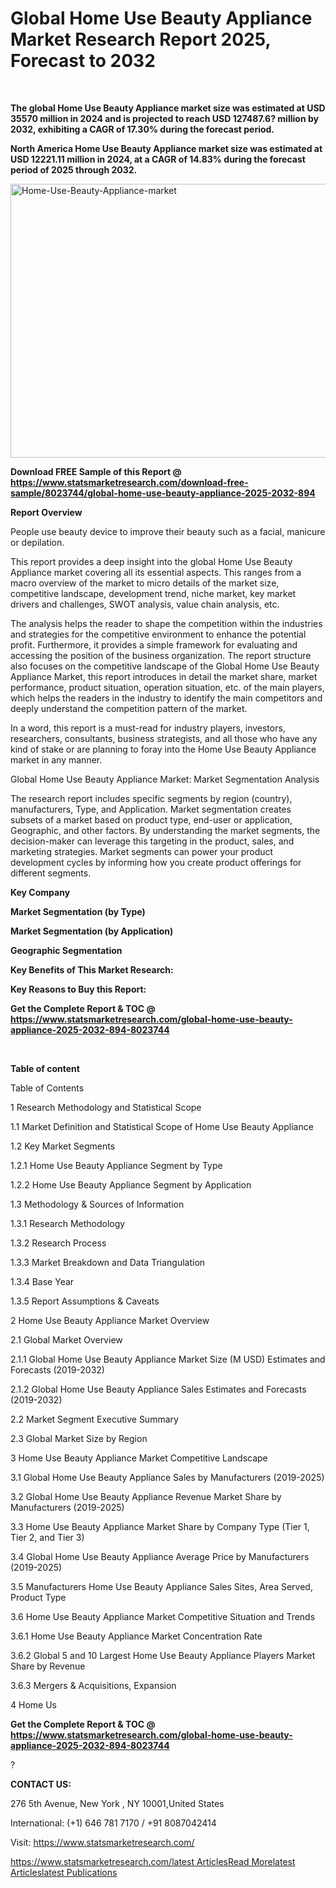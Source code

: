 <h1>Global Home Use Beauty Appliance Market Research Report 2025, Forecast to 2032</h1><br/><p><strong>The global Home Use Beauty Appliance market size was estimated at USD 35570 million in 2024 and is projected to reach USD 127487.6? million by 2032, exhibiting a <strong>CAGR</strong> of 17.30% during the forecast period.</strong></p>
 
 
 
 <p><strong>North America Home Use Beauty Appliance market size was estimated at USD 12221.11 million in 2024, at a <strong>CAGR</strong> of 14.83% during the forecast period of 2025 through 2032.</strong></p>
 
 
 
 <p><img alt="Home-Use-Beauty-Appliance-market" src="https://www.grandresearchstore.com/assets/report-images/Home_Use_Beauty_Appliance_market.png" style="width: 730px; height: 438px;" /></p>
 
 
 
 <p><strong>Download FREE Sample of this Report @ <a href="https://www.statsmarketresearch.com/download-free-sample/8023744/global-home-use-beauty-appliance-2025-2032-894">https://www.statsmarketresearch.com/download-free-sample/8023744/global-home-use-beauty-appliance-2025-2032-894</a></strong></p>
 
 
 
 <p><strong>Report Overview</strong></p>
 
 
 
 <p>People use beauty device to improve their beauty such as a facial, manicure or depilation.</p>
 
 
 
 <p>This report provides a deep insight into the global Home Use Beauty Appliance market covering all its essential aspects. This ranges from a macro overview of the market to micro details of the market size, competitive landscape, development trend, niche market, key market drivers and challenges, SWOT analysis, value chain analysis, etc.</p>
 
 
 
 <p>The analysis helps the reader to shape the competition within the industries and strategies for the competitive environment to enhance the potential profit. Furthermore, it provides a simple framework for evaluating and accessing the position of the business organization. The report structure also focuses on the competitive landscape of the Global Home Use Beauty Appliance Market, this report introduces in detail the market share, market performance, product situation, operation situation, etc. of the main players, which helps the readers in the industry to identify the main competitors and deeply understand the competition pattern of the market.</p>
 
 
 
 <p>In a word, this report is a must-read for industry players, investors, researchers, consultants, business strategists, and all those who have any kind of stake or are planning to foray into the Home Use Beauty Appliance market in any manner.</p>
 
 
 
 <p>Global Home Use Beauty Appliance Market: Market Segmentation Analysis</p>
 
 
 
 <p>The research report includes specific segments by region (country), manufacturers, Type, and Application. Market segmentation creates subsets of a market based on product type, end-user or application, Geographic, and other factors. By understanding the market segments, the decision-maker can leverage this targeting in the product, sales, and marketing strategies. Market segments can power your product development cycles by informing how you create product offerings for different segments.</p>
 
 
 
 <p><strong>Key Company</strong></p>
 
 
 
 <p><strong>Market Segmentation (by Type)</strong></p>
 
 
 
 <p><strong>Market Segmentation (<strong>by Application</strong>)</strong></p>
 
 
 
 <p><strong>Geographic Segmentation</strong></p>
 
 
 
 <p><strong>Key Benefits of This Market Research:</strong></p>
 
 
 
 <p><strong>Key <strong>Reasons to Buy</strong> this Report:</strong></p>
 
 
 
 <div><b>Get the Complete Report & TOC @ <a href="https://www.statsmarketresearch.com/global-home-use-beauty-appliance-2025-2032-894-8023744">https://www.statsmarketresearch.com/global-home-use-beauty-appliance-2025-2032-894-8023744</a></b></div>
 
 
 
 <p><br />
 
 <b>Table of content</b></p>
 
 
 
 <p>Table of Contents<br />
 
 1 Research Methodology and Statistical Scope<br />
 
 1.1 Market Definition and Statistical Scope of Home Use Beauty Appliance<br />
 
 1.2 Key Market Segments<br />
 
 1.2.1 Home Use Beauty Appliance Segment by Type<br />
 
 1.2.2 Home Use Beauty Appliance Segment by Application<br />
 
 1.3 Methodology & Sources of Information<br />
 
 1.3.1 Research Methodology<br />
 
 1.3.2 Research Process<br />
 
 1.3.3 Market Breakdown and Data Triangulation<br />
 
 1.3.4 Base Year<br />
 
 1.3.5 Report Assumptions & Caveats<br />
 
 2 Home Use Beauty Appliance Market Overview<br />
 
 2.1 Global Market Overview<br />
 
 2.1.1 Global Home Use Beauty Appliance Market Size (M USD) Estimates and Forecasts (2019-2032)<br />
 
 2.1.2 Global Home Use Beauty Appliance Sales Estimates and Forecasts (2019-2032)<br />
 
 2.2 Market Segment Executive Summary<br />
 
 2.3 Global Market Size by Region<br />
 
 3 Home Use Beauty Appliance Market Competitive Landscape<br />
 
 3.1 Global Home Use Beauty Appliance Sales by Manufacturers (2019-2025)<br />
 
 3.2 Global Home Use Beauty Appliance Revenue Market Share by Manufacturers (2019-2025)<br />
 
 3.3 Home Use Beauty Appliance Market Share by Company Type (Tier 1, Tier 2, and Tier 3)<br />
 
 3.4 Global Home Use Beauty Appliance Average Price by Manufacturers (2019-2025)<br />
 
 3.5 Manufacturers Home Use Beauty Appliance Sales Sites, Area Served, Product Type<br />
 
 3.6 Home Use Beauty Appliance Market Competitive Situation and Trends<br />
 
 3.6.1 Home Use Beauty Appliance Market Concentration Rate<br />
 
 3.6.2 Global 5 and 10 Largest Home Use Beauty Appliance Players Market Share by Revenue<br />
 
 3.6.3 Mergers & Acquisitions, Expansion<br />
 
 4 Home Us</p>
 
 
 
 <div><b>Get the Complete Report & TOC @ <a href="https://www.statsmarketresearch.com/global-home-use-beauty-appliance-2025-2032-894-8023744">https://www.statsmarketresearch.com/global-home-use-beauty-appliance-2025-2032-894-8023744</a></b></div>
 
 
 
 <p>? </p>
 
 
 
 <p><b>CONTACT US:</b><br />
 
 276 5th Avenue, New York , NY 10001,United States<br />
 
 International: (+1) 646 781 7170 / +91 8087042414<br />
 
 Visit: <a href="https://www.statsmarketresearch.com/">https://www.statsmarketresearch.com/</a><br />
 
 <a href="https://gyeongbokgung.com">https://www.statsmarketresearch.com/</a><a href="https://hallyeomaritime.com">latest Articles</a><a href="https://jingwansa.com">Read More</a><a href="https://nguoiviet.jp/">latest Articles</a><a href="https://www.intelmarketresearch.com/">latest Publications</a></p>